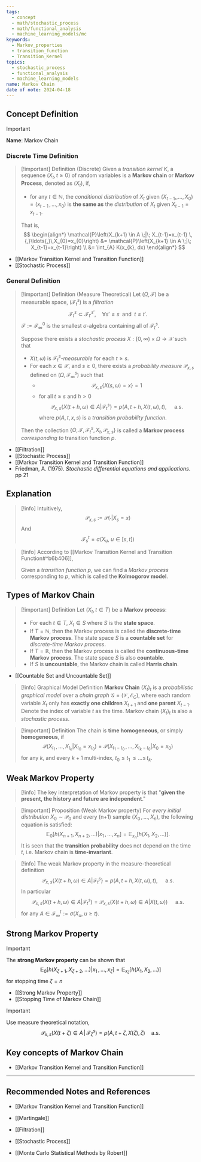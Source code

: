 ```yaml
---
tags:
  - concept
  - math/stochastic_process
  - math/functional_analysis
  - machine_learning_models/mc
keywords:
  - Markov_properties
  - transition_function
  - Transition_Kernel
topics:
  - stochastic_process
  - functional_analysis
  - machine_learning_models
name: Markov Chain
date of note: 2024-04-18
---
```


## Concept Definition

>[!important]
>**Name**:  Markov Chain

### Discrete Time  Definition  

>[!important] Definition (Discrete)
>Given a *transition kernel* $K$, a sequence $(X_{t}, t\ge 0)$ of random variables is a **Markov chain** or **Markov Process**, denoted as $(X_{t})$,  if, 
>- for any $t \in \mathbb{N}$, the *conditional distribution* of $X_{t}$ given $(X_{t-1} ,{,}\ldots{,}\,X_{0}) = ( x_{t-1}\,{,}\ldots{,}\,x_{0})$ is **the same as** the *distribution* of $X_{t}$ given $X_{t-1} = x_{t-1}.$
> 
> That is,
>$$
>\begin{align*}
>\mathcal{P}\left(X_{k+1} \in A \;|\; X_{t-1}=x_{t-1} \,{,}\ldots{,}\,X_{0}=x_{0}\right) &= \mathcal{P}\left(X_{k+1} \in A \;|\; X_{t-1}=x_{t-1}\right) \\
>&= \int_{A} K(x_{k}, dx)
\end{align*}
>$$

- [[Markov Transition Kernel and Transition Function]]
- [[Stochastic Process]]

### General Definition

>[!important] Definition (Measure Theoretical)
>Let $(\Omega, \mathscr{F})$ be a measurable space, $(\mathscr{F}_{t}^{s})$ is a *filtration* $$\mathscr{F}_{t}^{s} \subset \mathscr{F}_{t'}^{s'}, \quad \forall s' \le s \;\text{ and }\; t \le t'.$$ $\mathscr{F} := \mathscr{F}_{{\infty}}^{0}$ is the smallest $\sigma$-algebra containing all of $\mathscr{F}_{t}^{s}$.  
>
>Suppose there exists a *stochastic process* $X: [0, \infty) \times \Omega \to \mathcal{X}$ such that 
>- $X(t, \omega)$ is *$\mathscr{F}_{t}^{s}$-measurable* for each $t \ge s$. 
>- For each $x\in \mathcal{X}$, and $s \ge 0$, there exists a *probability measure* $\mathcal{P}_{x, s}$ defined on $(\Omega, \mathscr{F}_{\infty}^{s})$ such that
>	- $$\mathcal{P}_{x,s}\left\{ X(s, \omega) = x \right\} = 1$$
>	- for all $t \ge s$ and $h >0$ $$\mathcal{P}_{x,s}\left\{ X(t+h, \omega) \in A | \mathscr{F}_{t}^{s} \right\} = p(A, t+h, X(t, \omega), t), \quad \text{ a.s.}$$ where $p(A, t, x, s)$ is a *transition probability function*.
>
>Then the collection $\left\{\Omega, \mathscr{F}, \mathscr{F}_{t}^s, X_{t}, \mathcal{P}_{x,s}  \right\}$ is called a **Markov process** *corresponding to* transition function $p$.

- [[Filtration]]
- [[Stochastic Process]]
- [[Markov Transition Kernel and Transition Function]]
- Friedman, A. (1975). *Stochastic differential equations and applications*. pp 21

## Explanation

>[!info]
>Intuitively, $$\mathcal{P}_{x,s} := \mathcal{P}(\cdot | X_{s} =x)$$
>And $$\mathscr{F}_{s}^{t} = \sigma \left( X_{u}, \; u\in [s,t] \right)$$

>[!info]
>According to [[Markov Transition Kernel and Transition Function#^b6b406]], 
>
>Given a *transition function* $p$, we can find a *Markov process* corresponding to $p$, which is called the **Kolmogorov model**.



## Types of Markov Chain

>[!important] Definition
>Let   $(X_{t}, t\in T)$ be a **Markov process**:
>- For each $t\in T$,  $X_{t} \in S$ where $S$ is the **state space**. 
>- If $T = \mathbb{N}$, then the Markov process is called the **discrete-time Markov process**. The state space $S$ is a **countable set** for *discrete-time Markov process*.
>- If $T = \mathbb{R}$, then the Markov process is called the **continuous-time Markov process**. The state space $S$ is also **countable**.
>- If $S$ is **uncountable**, the Markov chain is called **Harris chain**.

- [[Countable Set and Uncountable Set]]


>[!info] Graphical Model Definition
>**Markov Chain** $(X_t)_t$ is a *probabilistic graphical model* over a *chain graph* $\mathcal{G}=(\mathcal{V}, \mathcal{E}_{C})$,  where each random variable $X_t$ only has **exactly one children** $X_{t+1}$ and **one parent** $X_{t-1}$. Denote the index of variable $t$ as the time. Markov chain  $(X_t)_t$ is also a *stochastic process*. 

>[!important] Definition
>The chain is **time homogeneous**, or simply **homogeneous**, if
>$$
>\mathcal{P}(X_{t_{1}} \,{,}\ldots{,}\, X_{t_{k}} | X_{t_{0}} = x_{t_{0}}) = \mathcal{P}(X_{t_{1} - t_{0}} \,{,}\ldots{,}\, X_{t_{k} - t_{0}} | X_{0} = x_{0})
>$$
>for any $k$, and every $k+1$ multi-index, $t_{0} \leq t_{1} \,{\leq}\ldots{\leq}\,t_{k}.$





## Weak Markov Property

>[!info]
>The key interpretation of Markov property is that "**given the present, the history and future are independent**."


>[!important] Proposition (Weak Markov property) 
>For *every initial distribution* $X_{0} \sim \mathcal{P}_{0}$ and every (n+1) sample $(X_{0} \,{,}\ldots{,}\, X_{n})$, the following equation is satisfied:
> $$
> \mathbb{E}_{0}\left[h\left(X_{n+1}, X_{n+2}, \ldots \right) | x_{1} \,{,}\ldots{,}\,x_{n} \right] = \mathbb{E}_{x_{n}}\left[h\left(X_{1}, X_{2}, \ldots \right) \right].
> $$ 
> It is seen that the **transition probability** does not depend on the time $t$, i.e. Markov chain is **time-invariant**.

>[!info]
>The weak Markov property in the measure-theoretical definition
> $$\mathcal{P}_{x,s}\left\{ X(t+h, \omega) \in A | \mathscr{F}_{t}^{s} \right\} = p(A, t+h, X(t, \omega), t), \quad \text{ a.s.}$$
> In particular
> $$
> \mathcal{P}_{x,s}\left( X(t+h, \omega) \in A | \mathscr{F}_{t}^{s} \right) = \mathcal{P}_{x,s}\left( X(t+h, \omega) \in A | X(t, \omega) \right)  \quad \text{ a.s.}
> $$
> for any $A \in \mathscr{F}_{\infty}^{t} := \sigma \left( X_{u}, \; u \ge t \right).$

## Strong Markov Property


>[!important]
>The **strong Markov property** can be shown that 
>$$
>\mathbb{E}_{0}\left[h\left(X_{\zeta+1}, X_{\zeta+2}, \ldots \right) | x_{1} \,{,}\ldots{,}\,x_{\zeta} \right] = \mathbb{E}_{x_{\zeta}}\left[h\left(X_{1}, X_{2}, \ldots \right) \right]
>$$ 
>for stopping time $\zeta = n$

- [[Strong Markov Property]]
- [[Stopping Time of Markov Chain]]

>[!important]
>Use measure theoretical notation, 
>$$
>\mathcal{P}_{x,s}\left( X(t+ \zeta) \in A \,|\, \mathscr{F}_{\zeta}^{s} \right) = p(A,\, t+\zeta,\, X(\zeta),\, \zeta) \quad \text{a.s.}
>$$

## Key concepts of Markov Chain

- [[Markov Transition Kernel and Transition Function]]




-----------
##  Recommended Notes and References

- [[Markov Transition Kernel and Transition Function]]
- [[Martingale]]
- [[Filtration]]

- [[Stochastic Process]]

- [[Monte Carlo Statistical Methods by Robert]]